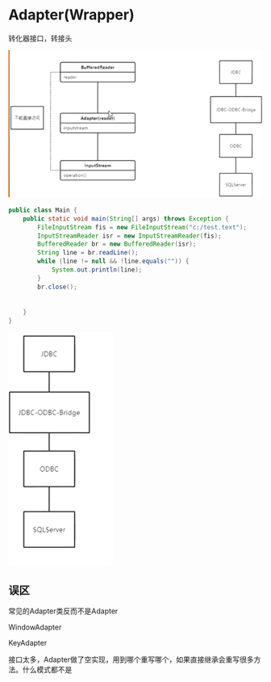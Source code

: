 # Adapter(Wrapper)

转化器接口，转接头

![image-20201216222851875](Adapter(Wrapper).assets/image-20201216222851875.png)

```java
public class Main {
    public static void main(String[] args) throws Exception {
        FileInputStream fis = new FileInputStream("c:/test.text");
        InputStreamReader isr = new InputStreamReader(fis);
        BufferedReader br = new BufferedReader(isr);
        String line = br.readLine();
        while (line != null && !line.equals("")) {
            System.out.println(line);
        }
        br.close();


    }
}
```

![image-20201216223219924](Adapter(Wrapper).assets/image-20201216223219924.png)

## 误区

常见的Adapter类反而不是Adapter

WindowAdapter

KeyAdapter

接口太多，Adapter做了空实现，用到哪个重写哪个，如果直接继承会重写很多方法。什么模式都不是